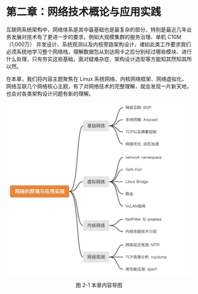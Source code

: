 # 第二章：网络技术概论与应用实践

互联网系统架构中，网络体系是其中最基础也是最复杂的部分，特别是最近几年业务发展对技术有了更进一步的要求，例如大规模集群的服务治理、单机 C10M（1,000万） 并发设计、系统观测以及内核旁路架构设计，诸如此类工作要求我们必须系统地学习整个网络栈，理解数据包从到达网卡之后分别经过哪些模块、进行什么处理，只有夯实这些基础，面对疑难杂症、架构设计选型等方能知其然知其所以然。

在本章，我们将内容主题聚焦在 Linux 系统网络、内核网络框架、网络虚拟化、网络互联几个网络核心主题，有了对网络技术的完整理解，就会发现一片新天地，也会对各类架构设计问题有新的理解。


<div  align="center">
	<img src="../assets/guide.png" width = "500"  align=center />
	<p>图 2-1 本章内容导图 </p>
</div>

